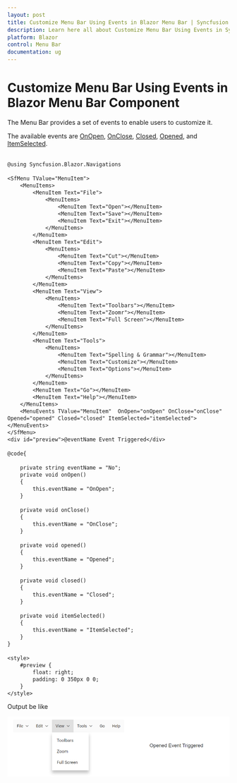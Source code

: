 ```yaml
---
layout: post
title: Customize Menu Bar Using Events in Blazor Menu Bar | Syncfusion
description: Learn here all about Customize Menu Bar Using Events in Syncfusion Blazor Menu Bar component and more.
platform: Blazor
control: Menu Bar 
documentation: ug
---
```


# Customize Menu Bar Using Events in Blazor Menu Bar Component

The Menu Bar provides a set of events to enable users to customize it.

The available events are [OnOpen](https://help.syncfusion.com/cr/blazor/Syncfusion.Blazor~Syncfusion.Blazor.Navigations.ContextMenuEvents~OnOpen.html), [OnClose](https://help.syncfusion.com/cr/blazor/Syncfusion.Blazor~Syncfusion.Blazor.Navigations.ContextMenuEvents~OnClose.html), [Closed](https://help.syncfusion.com/cr/blazor/Syncfusion.Blazor~Syncfusion.Blazor.Navigations.ContextMenuEvents~Closed.html), [Opened](https://help.syncfusion.com/cr/blazor/Syncfusion.Blazor~Syncfusion.Blazor.Navigations.ContextMenuEvents~Opened.html), and [ItemSelected](https://help.syncfusion.com/cr/blazor/Syncfusion.Blazor~Syncfusion.Blazor.Navigations.ContextMenuEvents~ItemSelected.html).

```cshtml

@using Syncfusion.Blazor.Navigations

<SfMenu TValue="MenuItem">
    <MenuItems>
        <MenuItem Text="File">
            <MenuItems>
                <MenuItem Text="Open"></MenuItem>
                <MenuItem Text="Save"></MenuItem>
                <MenuItem Text="Exit"></MenuItem>
            </MenuItems>
        </MenuItem>
        <MenuItem Text="Edit">
            <MenuItems>
                <MenuItem Text="Cut"></MenuItem>
                <MenuItem Text="Copy"></MenuItem>
                <MenuItem Text="Paste"></MenuItem>
            </MenuItems>
        </MenuItem>
        <MenuItem Text="View">
            <MenuItems>
                <MenuItem Text="Toolbars"></MenuItem>
                <MenuItem Text="Zoomr"></MenuItem>
                <MenuItem Text="Full Screen"></MenuItem>
            </MenuItems>
        </MenuItem>
        <MenuItem Text="Tools">
            <MenuItems>
                <MenuItem Text="Spelling & Grammar"></MenuItem>
                <MenuItem Text="Customize"></MenuItem>
                <MenuItem Text="Options"></MenuItem>
            </MenuItems>
        </MenuItem>
        <MenuItem Text="Go"></MenuItem>
        <MenuItem Text="Help"></MenuItem>
    </MenuItems>
    <MenuEvents TValue="MenuItem"  OnOpen="onOpen" OnClose="onClose" Opened="opened" Closed="closed" ItemSelected="itemSelected"></MenuEvents>
</SfMenu>
<div id="preview">@eventName Event Triggered</div>

@code{

    private string eventName = "No";
    private void onOpen()
    {
        this.eventName = "OnOpen";
    }

    private void onClose()
    {
        this.eventName = "OnClose";
    }

    private void opened()
    {
        this.eventName = "Opened";
    }

    private void closed()
    {
        this.eventName = "Closed";
    }

    private void itemSelected()
    {
        this.eventName = "ItemSelected";
    }
}

<style>
    #preview {
        float: right;
        padding: 0 350px 0 0;
    }
</style>

```

Output be like

![Customizing Blazor MenuBar Items using Event](./../images/blazor-menubar-item-customization.png)